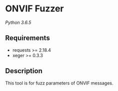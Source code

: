 # ONVIF Fuzzer

*Python 3.6.5*

## Requirements

- requests >= 2.18.4
- xeger >= 0.3.3

## Description

This tool is for fuzz parameters of ONVIF messages.
